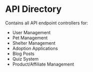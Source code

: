 # API Directory
Contains all API endpoint controllers for:
- User Management
- Pet Management
- Shelter Management
- Adoption Applications
- Blog Posts
- Quiz System
- Product/Affiliate Management
